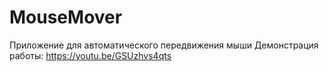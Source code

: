 # MouseMover
Приложение для автоматического передвижения мыши
Демонстрация работы: https://youtu.be/GSUzhvs4qts
